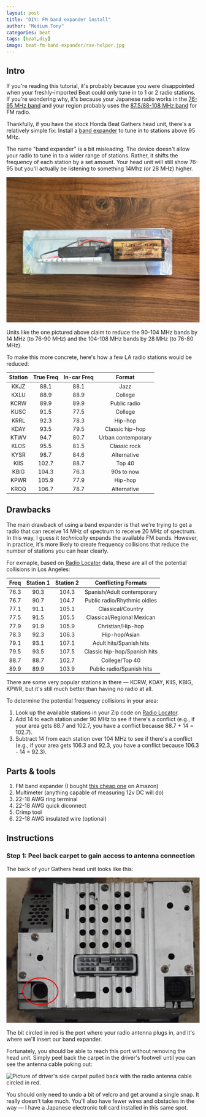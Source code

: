 ```yaml
---
layout: post
title: "DIY: FM band expander install"
author: "Medium Tony"
categories: beat
tags: [beat,diy]
image: beat-fm-band-expander/rav-helper.jpg
---
```

## Intro
If you're reading this tutorial, it's probably because you were disappointed when your freshly-imported Beat could only tune in to 1 or 2 radio stations. If you're wondering why, it's because your Japanese radio works in the [76-95 MHz band](https://en.wikipedia.org/wiki/FM_broadcasting_in_Japan) and your region probably uses the [87.5/88-108 MHz band](https://en.wikipedia.org/wiki/FM_broadcast_band) for FM radio.

Thankfully, if you have the stock Honda Beat Gathers head unit, there's a relatively simple fix: Install a [band expander](https://en.wikipedia.org/wiki/Band_expander) to tune in to stations above 95 MHz.

The name "band expander" is a bit misleading. The device doesn't allow your radio to tune in to a wider range of stations. Rather, it shifts the frequency of each station by a set amount. Your head unit will still show 76-95 but you'll actually be listening to something 14Mhz (or 28 MHz) higher.

![Picture of the Car Frequency Antenna, Radio FM Band Expander for Japanese Autos.](assets/img/beat-fm-band-expander/band-expander.jpg)

Units like the one pictured above claim to reduce the 90-104 MHz bands by 14 MHz (to 76-90 MHz) and the 104-108 MHz bands by 28 MHz (to 76-80 MHz).

To make this more concrete, here's how a few LA radio stations would be reduced:

| Station | True Freq | In-car Freq | Format |
|:-------:|:-------:|:-------:|:-------:|
|  KKJZ   |  88.1   |  88.1     | Jazz |
|  KXLU   |  88.9   |  88.9     | College |
|  KCRW   |  89.9   |  89.9     | Public radio |
|  KUSC   |  91.5   |  77.5   | College |
|  KRRL   |  92.3   |  78.3   | Hip-hop |
|  KDAY   |  93.5   |  79.5   | Classic hip-hop |
|  KTWV   |  94.7   |  80.7   | Urban contemporary |
|  KLOS   |  95.5   |  81.5   | Classic rock |
|  KYSR   |  98.7   |  84.6   | Alternative |
|  KIIS   |  102.7  |  88.7   | Top 40 |
|  KBIG   |  104.3  |  76.3   | 90s to now |
|  KPWR   |  105.9  |  77.9   | Hip-hop |
|  KROQ   |  106.7  |  78.7   | Alternative |

## Drawbacks
The main drawback of using a band expander is that we're trying to get a radio that can receive 14 MHz of spectrum to receive 20 MHz of spectrum. In this way, I guess it _technically_ expands the available FM bands. However, in practice, it's more likely to create frequency collisions that reduce the number of stations you can hear clearly.

For exmaple, based on [Radio Locator](https://radio-locator.com/cgi-bin/locate?select=city&city=Los%20Angeles&state=CA) data, these are all of the potential collisions in Los Angeles:

| Freq | Station 1 | Station 2 | Conflicting Formats |
|:-------:|:-------:|:-------:|:-------:|
| 76.3 | 90.3 | 104.3 | Spanish/Adult contemporary |
| 76.7 | 90.7 | 104.7 | Public radio/Rhythmic oldies |
| 77.1 | 91.1 | 105.1 | Classical/Country |
| 77.5 | 91.5 | 105.5 | Classical/Regional Mexican |
| 77.9 | 91.9 | 105.9 | Christian/Hip-hop |
| 78.3 | 92.3 | 106.3 | Hip-hop/Asian |
| 79.1 | 93.1 | 107.1 | Adult hits/Spanish hits |
| 79.5 | 93.5 | 107.5 | Classic hip-hop/Spanish hits |
| 88.7 | 88.7 | 102.7 | College/Top 40 |
| 89.9 | 89.9 | 103.9 | Public radio/Spanish hits |

There are some very popular stations in there — KCRW, KDAY, KIIS, KBIG, KPWR, but it's still much better than having no radio at all.

To determine the potential frequency collisions in your area:
1. Look up the available stations in your Zip code on [Radio Locator](https://radio-locator.com/).
2. Add 14 to each station under 90 MHz to see if there's a conflict (e.g., if your area gets 88.7 and 102.7, you have a conflict because 88.7 + 14 = 102.7).
3. Subtract 14 from each station over 104 MHz to see if there's a conflict (e.g., if your area gets 106.3 and 92.3, you have a conflict because 106.3 - 14 = 92.3).

## Parts & tools
1. FM band expander (I bought [this cheap one](https://www.amazon.com/dp/B07TV7MWT1) on Amazon)
2. Multimeter (anything capable of measuring 12v DC will do)
3. 22-18 AWG ring terminal
4. 22-18 AWG quick diconnect
5. Crimp tool
6. 22-18 AWG insulated wire (optional)

## Instructions

### Step 1: Peel back carpet to gain access to antenna connection

The back of your Gathers head unit looks like this:

![Picture of the back of a Honda Beat Gathers head unit with the antenna port circled in red.](assets/img/beat-fm-band-expander/radio-back.jpg)

The bit circled in red is the port where your radio antenna plugs in, and it's where we'll insert our band expander.

Fortunately, you should be able to reach this port without removing the head unit. Simply peel back the carpet in the driver's footwell until you can see the antenna cable poking out:

![Picture of driver's side carpet pulled back with the radio antenna cable circled in red.](assets/img/beat-fm-band-expander/carpet-pulled-back.jpg)

You should only need to undo a bit of velcro and get around a single snap. It really doesn't take much. You'll also have fewer wires and obstacles in the way — I have a Japanese electronic toll card installed in this same spot.
